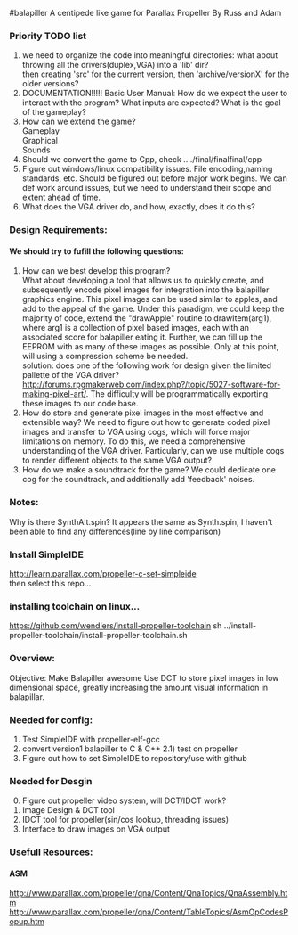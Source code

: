 #balapiller
A centipede like game for Parallax Propeller By Russ and Adam    

### Priority TODO list
1) we need to organize the code into meaningful directories:
		what about throwing all the drivers(duplex,VGA) into a 'lib' dir?  
		then creating 'src' for the current version, then 'archive/versionX' for the older versions?     
2) DOCUMENTATION!!!!! Basic User Manual: How do we expect the user to interact with the 
program? What inputs are expected? What is the goal of the gameplay?    
3) How can we extend the game?    
		Gameplay     
		Graphical     
		Sounds    
4) Should we convert the game to Cpp, check ..../final/finalfinal/cpp
5) Figure out windows/linux compatibility issues. File encoding,naming standards, etc. Should be figured out before major work begins.  We can def work around issues, but we need to understand their scope and extent ahead of time.    
6) What does the VGA driver do, and how, exactly, does it do this?    


### Design Requirements:
#### We should try to fufill the following questions:
1) How can we best develop this program?   
What about developing a tool that allows us to quickly create, and subsequently encode pixel images for integration into the balapiller graphics engine.  This pixel images can be used similar to apples, 
and add to the appeal of the game.  Under this paradigm, we could keep the majority of code, extend the "drawApple" routine to drawItem(arg1), where arg1 is a collection of pixel based images, each with an associated score for balapiller eating it. Further, we can fill up the EEPROM with as many of these images as possible.  Only at this point, will using a compression scheme be needed.     
solution: does one of the following work for design given the limited pallette of the VGA driver? http://forums.rpgmakerweb.com/index.php?/topic/5027-software-for-making-pixel-art/. The difficulty will be programmatically exporting these images to our code base.      
2) How do store and generate pixel images in the most effective and extensible way?
We need to figure out how to generate coded pixel images and transfer to VGA  using cogs, which will force major limitations on memory. To do this, we need a comprehensive understanding of the VGA driver. Particularly, can we use multiple cogs to render different objects to the same VGA output? 
3) How do we make a soundtrack for the game?
We could dedicate one cog for the soundtrack, and additionally add 'feedback' noises.    


### Notes:
Why is there SynthAlt.spin? It appears the same as Synth.spin, I haven't
been able to find any differences(line by line comparison)


### Install SimpleIDE
http://learn.parallax.com/propeller-c-set-simpleide    
then select this repo...

### installing toolchain on linux...
https://github.com/wendlers/install-propeller-toolchain
sh ../install-propeller-toolchain/install-propeller-toolchain.sh


### Overview:
Objective: Make Balapiller awesome
Use DCT to store pixel images in low dimensional space, greatly
increasing the amount visual information in balapillar.    

### Needed for config:
1) Test SimpleIDE with propeller-elf-gcc
2) convert version1 balapiller to C & C++
   2.1) test on propeller
3) Figure out how to set SimpleIDE to repository/use with github

### Needed for Desgin
0) Figure out propeller video system, will DCT/IDCT work?
1) Image Design & DCT tool    
2) IDCT tool for propeller(sin/cos lookup, threading issues)      
3) Interface to draw images on VGA output    


### Usefull Resources:
#### ASM
http://www.parallax.com/propeller/qna/Content/QnaTopics/QnaAssembly.htm
http://www.parallax.com/propeller/qna/Content/TableTopics/AsmOpCodesPopup.htm



